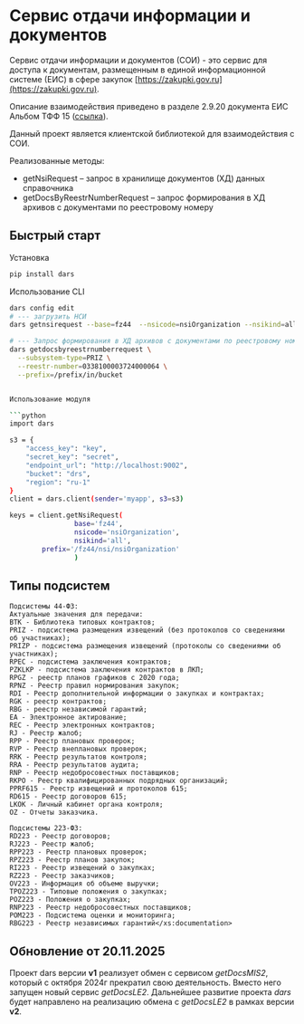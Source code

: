 # Сервис отдачи информации и документов

Сервис отдачи информации и документов (СОИ) - это сервис для доступа к документам, размещенным в единой информационной системе (ЕИС) в сфере закупок [https://zakupki.gov.ru](https://zakupki.gov.ru).

Описание взаимодействия приведено в разделе 2.9.20 документа ЕИС Альбом ТФФ 15 ([ссылка](https://zakupki.gov.ru/epz/main/public/document/view.html?searchString=&sectionId=432&strictEqual=false)).

Данный проект является клиентской библиотекой для взаимодействия с СОИ.

Реализованные методы:
* getNsiRequest – запрос в хранилище документов (ХД) данных справочника
* getDocsByReestrNumberRequest – запрос формирования в ХД архивов с документами по реестровому номеру

## Быстрый старт

Установка

```bash
pip install dars
```

Использование CLI

```bash
dars config edit
# --- загрузить НСИ
dars getnsirequest --base=fz44  --nsicode=nsiOrganization --nsikind=all

# --- Запрос формирования в ХД архивов с документами по реестровому номеру
dars getdocsbyreestrnumberrequest \
  --subsystem-type=PRIZ \
  --reestr-number=0338100003724000064 \
  --prefix=/prefix/in/bucket


Использование модуля

```python
import dars

s3 = {
    "access_key": "key",
    "secret_key": "secret",
    "endpoint_url": "http://localhost:9002",
    "bucket": "drs",
    "region": "ru-1"
}
client = dars.client(sender='myapp', s3=s3)

keys = client.getNsiRequest(
                base='fz44',
                nsicode='nsiOrganization',
                nsikind='all',
		prefix='/fz44/nsi/nsiOrganization'
                )
```

## Типы подсистем

```
Подсистемы 44-ФЗ:
Актуальные значения для передачи:
BTK - Библиотека типовых контрактов;
PRIZ - подсистема размещения извещений (без протоколов со сведениями об участниках);
PRIZP - подсистема размещения извещений (протоколы со сведениями об участниках);
RPEC - подсистема заключения контрактов;
PZKLKP - подсистема заключения контрактов в ЛКП;
RPGZ - реестр планов графиков с 2020 года;
RPNZ - Реестр правил нормирования закупок;
RDI - Реестр дополнительной информации о закупках и контрактах;
RGK - реестр контрактов;
RBG - реестр независимой гарантий;
EA - Электронное актирование;
REC - Реестр электронных контрактов;
RJ - Реестр жалоб;
RPP - Реестр плановых проверок;
RVP - Реестр внеплановых проверок;
RRK - Реестр результатов контроля;
RRA - Реестр результатов аудита;
RNP - Реестр недобросовестных поставщиков;
RKPO - Реестр квалифицированных подрядных организаций;
PPRF615 - Реестр извещений и протоколов 615;
RD615 - Реестр договоров 615;
LKOK - Личный кабинет органа контроля;
OZ - Отчеты заказчика.

Подсистемы 223-ФЗ:
RD223 - Реестр договоров;
RJ223 - Реестр жалоб;
RPP223 - Реестр плановых проверок;
RPZ223 - Реестр планов закупок;
RI223 - Реестр извещений о закупках;
RZ223 - Реестр заказчиков;
OV223 - Информация об объеме выручки;
TPOZ223 - Типовые положения о закупках;
POZ223 - Положения о закупках;
RNP223 - Реестр недобросовестных поставщиков;
POM223 - Подсистема оценки и мониторинга;
RBG223 - Реестр независимых гарантий</xs:documentation>
```

## Обновление от 20.11.2025

Проект dars версии **v1** реализует обмен с сервисом *getDocsMIS2*, который с октября 2024г прекратил свою деятельность.
Вместо него запущен новый сервис *getDocsLE2*. Дальнейшее развитие проекта *dars* будет направлено на реализацию
обмена с  *getDocsLE2* в рамках версии **v2**.

